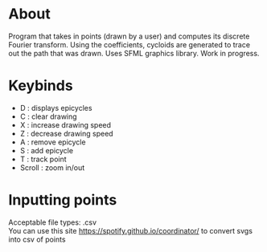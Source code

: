 # About
Program that takes in points (drawn by a user) and computes its discrete Fourier transform. Using the coefficients, cycloids are generated to trace out the path that was drawn. Uses SFML graphics library. Work in progress.

# Keybinds
- D : displays epicycles
- C : clear drawing
- X : increase drawing speed
- Z : decrease drawing speed
- A : remove epicycle
- S : add epicycle
- T : track point
- Scroll : zoom in/out

# Inputting points
Acceptable file types: .csv <br>
You can use this site https://spotify.github.io/coordinator/ to convert svgs into csv of points